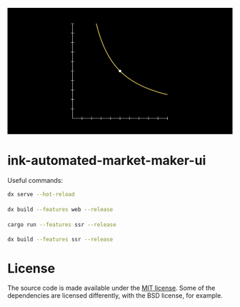 ![amm](./resources/AutomatedMarketMaker.gif)

# ink-automated-market-maker-ui

Useful commands:

```Bash
dx serve --hot-reload

dx build --features web --release

cargo run --features ssr --release

dx build --features ssr --release
```

# License

The source code is made available under the [MIT license](https://github.com/TomaszWaszczyk/ink-automated-market-maker-ui/blob/master/LICENSE). Some of the dependencies are licensed differently, with the BSD license, for example.
